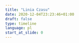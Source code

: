 ```yaml
---
title: "Linia Czasu"
date: 2020-12-04T23:23:46+01:00
draft: false
type: timeline
language: pl
start_at_slide: 0
---
```

